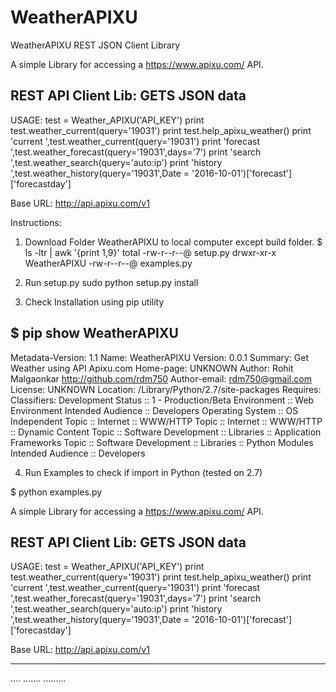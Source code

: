 # WeatherAPIXU
WeatherAPIXU REST JSON Client Library


A simple Library for accessing a https://www.apixu.com/ API. 

REST API Client Lib: GETS JSON data
------------
USAGE:
test = Weather_APIXU('API_KEY')
print test.weather_current(query='19031')
print test.help_apixu_weather()
print 'current ',test.weather_current(query='19031')
print 'forecast ',test.weather_forecast(query='19031',days='7')
print 'search ',test.weather_search(query='auto:ip')
print 'history ',test.weather_history(query='19031',Date = '2016-10-01')['forecast']['forecastday']


Base URL: http://api.apixu.com/v1

Instructions:

1. Download Folder WeatherAPIXU to local computer except build folder.
$ ls -ltr | awk '{print $1,$9}'
total 
-rw-r--r--@ setup.py
drwxr-xr-x WeatherAPIXU
-rw-r--r--@ examples.py

2. Run setup.py
sudo python setup.py install

3. Check Installation using pip utility

$ pip show WeatherAPIXU
---
Metadata-Version: 1.1
Name: WeatherAPIXU
Version: 0.0.1
Summary: Get Weather using API Apixu.com
Home-page: UNKNOWN
Author: Rohit Malgaonkar http://github.com/rdm750
Author-email: rdm750@gmail.com
License: UNKNOWN
Location: /Library/Python/2.7/site-packages
Requires: 
Classifiers:
  Development Status :: 1 - Production/Beta
  Environment :: Web Environment
  Intended Audience :: Developers
  Operating System :: OS Independent
  Topic :: Internet :: WWW/HTTP
  Topic :: Internet :: WWW/HTTP :: Dynamic Content
  Topic :: Software Development :: Libraries :: Application Frameworks
  Topic :: Software Development :: Libraries :: Python Modules
  Intended Audience :: Developers

4. Run Examples to check if import in Python (tested on 2.7)

$ python examples.py

A simple Library for accessing a https://www.apixu.com/ API. 

REST API Client Lib: GETS JSON data
------------
USAGE:
test = Weather_APIXU('API_KEY')
print test.weather_current(query='19031')
print test.help_apixu_weather()
print 'current ',test.weather_current(query='19031')
print 'forecast ',test.weather_forecast(query='19031',days='7')
print 'search ',test.weather_search(query='auto:ip')
print 'history ',test.weather_history(query='19031',Date = '2016-10-01')['forecast']['forecastday']


Base URL: http://api.apixu.com/v1

-------------

....
.......
.........

